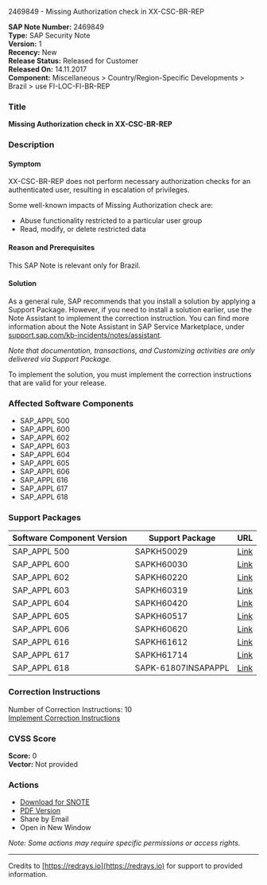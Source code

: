 2469849 - Missing Authorization check in XX-CSC-BR-REP

**SAP Note Number:** 2469849  
**Type:** SAP Security Note  
**Version:** 1  
**Recency:** New  
**Release Status:** Released for Customer  
**Released On:** 14.11.2017  
**Component:** Miscellaneous > Country/Region-Specific Developments > Brazil > use FI-LOC-FI-BR-REP  

### Title
**Missing Authorization check in XX-CSC-BR-REP**

### Description

#### Symptom
XX-CSC-BR-REP does not perform necessary authorization checks for an authenticated user, resulting in escalation of privileges.

Some well-known impacts of Missing Authorization check are:
- Abuse functionality restricted to a particular user group
- Read, modify, or delete restricted data

#### Reason and Prerequisites
This SAP Note is relevant only for Brazil.

#### Solution
As a general rule, SAP recommends that you install a solution by applying a Support Package. However, if you need to install a solution earlier, use the Note Assistant to implement the correction instruction. You can find more information about the Note Assistant in SAP Service Marketplace, under [support.sap.com/kb-incidents/notes/assistant](https://me.sap.com/support.sap.com/kb-incidents/notes/assistant).

*Note that documentation, transactions, and Customizing activities are only delivered via Support Package.*

To implement the solution, you must implement the correction instructions that are valid for your release.

### Affected Software Components
- SAP_APPL 500
- SAP_APPL 600
- SAP_APPL 602
- SAP_APPL 603
- SAP_APPL 604
- SAP_APPL 605
- SAP_APPL 606
- SAP_APPL 616
- SAP_APPL 617
- SAP_APPL 618

### Support Packages
| Software Component Version | Support Package | URL |
|----------------------------|-----------------|-----|
| SAP_APPL 500               | SAPKH50029      | [Link](https://me.sap.com/supportpackage/SAPKH50029) |
| SAP_APPL 600               | SAPKH60030      | [Link](https://me.sap.com/supportpackage/SAPKH60030) |
| SAP_APPL 602               | SAPKH60220      | [Link](https://me.sap.com/supportpackage/SAPKH60220) |
| SAP_APPL 603               | SAPKH60319      | [Link](https://me.sap.com/supportpackage/SAPKH60319) |
| SAP_APPL 604               | SAPKH60420      | [Link](https://me.sap.com/supportpackage/SAPKH60420) |
| SAP_APPL 605               | SAPKH60517      | [Link](https://me.sap.com/supportpackage/SAPKH60517) |
| SAP_APPL 606               | SAPKH60620      | [Link](https://me.sap.com/supportpackage/SAPKH60620) |
| SAP_APPL 616               | SAPKH61612      | [Link](https://me.sap.com/supportpackage/SAPKH61612) |
| SAP_APPL 617               | SAPKH61714      | [Link](https://me.sap.com/supportpackage/SAPKH61714) |
| SAP_APPL 618               | SAPK-61807INSAPAPPL | [Link](https://me.sap.com/supportpackage/SAPK-61807INSAPAPPL) |

### Correction Instructions
Number of Correction Instructions: 10  
[Implement Correction Instructions](https://me.sap.com/corrins/0002469849/1)

### CVSS Score
**Score:** 0  
**Vector:** Not provided

### Actions
- [Download for SNOTE](https://notesdownloads.sap.com/note/0040000020180322017)
- [PDF Version](https://userapps.support.sap.com/sap/support/sfm/notes/print/0002469849?language=en-US&token=56CA4A8544330DB73C51FD8815D1AE7E)
- Share by Email
- Open in New Window

*Note: Some actions may require specific permissions or access rights.*

---

Credits to [https://redrays.io](https://redrays.io) for support to provided information.